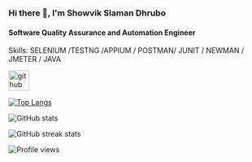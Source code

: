 ### Hi there 👋, I'm Showvik Slaman Dhrubo
#### Software Quality Assurance and Automation Engineer

Skills: SELENIUM /TESTNG /APPIUM / POSTMAN/ JUNIT / NEWMAN / JMETER / JAVA


[<img src='https://cdn.jsdelivr.net/npm/simple-icons@3.0.1/icons/github.svg' alt='github' height='40'>](https://github.com/Dhruboss)  

[![Top Langs](https://github-readme-stats.vercel.app/api/top-langs/?username=Dhruboss)](https://github.com/anuraghazra/github-readme-stats)

![GitHub stats](https://github-readme-stats.vercel.app/api?username=Dhruboss&show_icons=true)  

![GitHub streak stats](https://github-readme-streak-stats.herokuapp.com/?user=Dhruboss)  

![Profile views](https://gpvc.arturio.dev/Dhruboss)  
